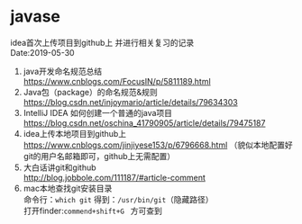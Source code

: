 # javase
idea首次上传项目到github上 并进行相关复习的记录   
   Date:2019-05-30
1. java开发命名规范总结  
https://www.cnblogs.com/FocusIN/p/5811189.html
2. Java包（package）的命名规范&规则  
https://blog.csdn.net/injoymario/article/details/79634303
3. IntelliJ IDEA 如何创建一个普通的java项目  
https://blog.csdn.net/oschina_41790905/article/details/79475187  
4. idea上传本地项目到github上  
https://www.cnblogs.com/jinjiyese153/p/6796668.html （貌似本地配置好git的用户名邮箱即可，github上无需配置）
5. 大白话讲git和github  
http://blog.jobbole.com/111187/#article-comment
6. mac本地查找git安装目录  
命令行：```which git```  得到：```/usr/bin/git```（隐藏路径）  
打开finder:```commend+shift+G ``` 方可查到
